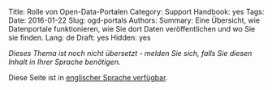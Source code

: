 Title: Rolle von Open-Data-Portalen
Category: Support
Handbook: yes
Tags:
Date: 2016-01-22
Slug: ogd-portals
Authors:
Summary: Eine Übersicht, wie Datenportale funktionieren, wie Sie dort Daten veröffentlichen und wo Sie sie finden.
Lang: de
Draft: yes
Hidden: yes


<em>Dieses Thema ist noch nicht übersetzt - melden Sie sich, falls Sie diesen Inhalt in Ihrer Sprache benötigen.</em>

Diese Seite ist in [englischer Sprache verfügbar](/en/support/ogd-portals).
